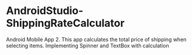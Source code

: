 # AndroidStudio-ShippingRateCalculator
Android Mobile App 2. 
This app calculates the total price of shipping when selecting items. 
Implementing Spinner and TextBox with calculation
